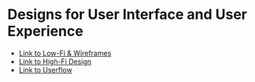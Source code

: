 # Designs for User Interface and User Experience

* [Link to Low-Fi & Wireframes]()
* [Link to High-Fi Design]()
* [Link to Userflow]()
